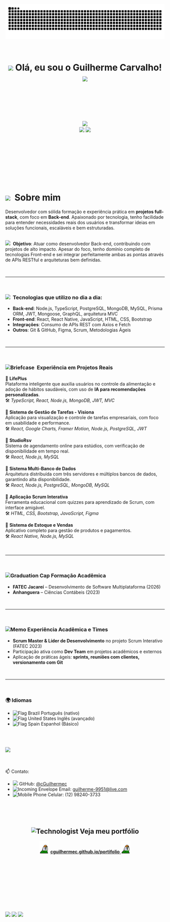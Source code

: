 <!-- Snake Animation -->
<div align="center">
    
  ![snake gif](https://github.com/TechnologyHell/TechnologyHell/blob/output/github-snake-dark.svg)
</div>


<br>

 <div align="center">
  <h1>
     <img src="https://user-images.githubusercontent.com/74038190/212284087-bbe7e430-757e-4901-90bf-4cd2ce3e1852.gif" width="45">
       Olá, eu sou o Guilherme Carvalho!
     <img src="https://user-images.githubusercontent.com/74038190/212284087-bbe7e430-757e-4901-90bf-4cd2ce3e1852.gif" width="45">
   </h1>
 </div>

<br><br><br><br><br>

<!-- Stats -->
<div align="center">
  <img src="https://github-readme-stats.vercel.app/api?username=cGuilhermec&theme=aura&hide_border=true&include_all_commits=true&count_private=true" width="55%" /> </br>
  <img src="https://github-readme-streak-stats.herokuapp.com/?user=cGuilhermec&theme=aura&hide_border=true" width="50%" />
  <img src="https://github-readme-stats.vercel.app/api/top-langs/?username=cGuilhermec&theme=aura&hide_border=true&include_all_commits=true&count_private=true&layout=compact" width="36%" /> </br>
</div>

<br><br><br><br><br>



<br><br>

# <img src="https://github.com/Anmol-Baranwal/Cool-GIFs-For-GitHub/assets/74038190/42077049-1939-493e-9a19-47ca5db36643" width="55">&nbsp;  Sobre mim

Desenvolvedor com sólida formação e experiência prática em **projetos full-stack**, com foco em **Back-end**. Apaixonado por tecnologia, tenho facilidade para entender necessidades reais dos usuários e transformar ideias em soluções funcionais, escaláveis e bem estruturadas.
<br><br>

<img src="https://user-images.githubusercontent.com/74038190/235223604-c9f38e6d-e9df-4608-abeb-ae7fbdf46bfd.gif" width="55">&nbsp; **Objetivo**: Atuar como desenvolvedor Back-end, contribuindo com projetos de alto impacto. Apesar do foco, tenho domínio completo de tecnologias Front-end e sei integrar perfeitamente ambas as pontas através de APIs RESTful e arquiteturas bem definidas.

<br>

---

<br>

### <img src="https://github.com/Anmol-Baranwal/Cool-GIFs-For-GitHub/assets/74038190/2c0eef4b-7b75-42bd-9722-4bea97a2d532" width="55">&nbsp; Tecnologias que utilizo no dia a dia:
- **Back-end**: Node.js, TypeScript, PostgreSQL, MongoDB, MySQL, Prisma ORM, JWT, Mongoose, GraphQL, arquitetura MVC
- **Front-end**: React, React Native, JavaScript, HTML, CSS, Bootstrap
- **Integrações**: Consumo de APIs REST com Axios e Fetch
- **Outros**: Git & GitHub, Figma, Scrum, Metodologias Ágeis

<br>

---

<br>

### <img src="https://raw.githubusercontent.com/Tarikul-Islam-Anik/Telegram-Animated-Emojis/main/Objects/Briefcase.webp" alt="Briefcase" width="55" height="55">&nbsp; Experiência em Projetos Reais

🔹 **LifePlus**  
Plataforma inteligente que auxilia usuários no controle da alimentação e adoção de hábitos saudáveis, com uso de **IA para recomendações personalizadas**.  
🛠️ *TypeScript, React, Node.js, MongoDB, JWT, MVC*

🔹 **Sistema de Gestão de Tarefas - Visiona**  
Aplicação para visualização e controle de tarefas empresariais, com foco em usabilidade e performance.  
🛠️ *React, Google Charts, Framer Motion, Node.js, PostgreSQL, JWT*

🔹 **StudioRsv**  
Sistema de agendamento online para estúdios, com verificação de disponibilidade em tempo real.  
🛠️ *React, Node.js, MySQL*

🔹 **Sistema Multi-Banco de Dados**  
Arquitetura distribuída com três servidores e múltiplos bancos de dados, garantindo alta disponibilidade.  
🛠️ *React, Node.js, PostgreSQL, MongoDB, MySQL*

🔹 **Aplicação Scrum Interativa**  
Ferramenta educacional com quizzes para aprendizado de Scrum, com interface amigável.  
🛠️ *HTML, CSS, Bootstrap, JavaScript, Figma*

🔹 **Sistema de Estoque e Vendas**  
Aplicativo completo para gestão de produtos e pagamentos.  
🛠️ *React Native, Node.js, MySQL*

<br>

---

<br>

### <img src="https://raw.githubusercontent.com/Tarikul-Islam-Anik/Telegram-Animated-Emojis/main/Objects/Graduation%20Cap.webp" alt="Graduation Cap" width="55" height="55" > Formação Acadêmica
- **FATEC Jacareí** – Desenvolvimento de Software Multiplataforma (2026)
- **Anhanguera** – Ciências Contábeis (2023)

<br>

---

<br>

### <img src="https://raw.githubusercontent.com/Tarikul-Islam-Anik/Telegram-Animated-Emojis/main/Objects/Memo.webp" alt="Memo" width="25" height="25" /> Experiência Acadêmica e Times
- **Scrum Master & Líder de Desenvolvimento** no projeto Scrum Interativo (FATEC 2023)
- Participação ativa como **Dev Team** em projetos acadêmicos e externos
- Aplicação de práticas ágeis: **sprints, reuniões com clientes, versionamento com Git**

<br>

---

<br>

### 🌍 Idiomas
- <img src="https://raw.githubusercontent.com/Tarikul-Islam-Anik/Telegram-Animated-Emojis/main/Flags/Flag%20Brazil.webp" alt="Flag Brazil" width="30" height="30" /> Português (nativo)
- <img src="https://raw.githubusercontent.com/Tarikul-Islam-Anik/Telegram-Animated-Emojis/main/Flags/Flag%20United%20States.webp" alt="Flag United States" width="30" height="30" /> Inglês (avançado)
- <img src="https://raw.githubusercontent.com/Tarikul-Islam-Anik/Telegram-Animated-Emojis/main/Flags/Flag%20Spain.webp" alt="Flag Spain" width="30" height="30" /> Espanhol (Básico)

<br><br><br>
<img src="https://user-images.githubusercontent.com/74038190/212284158-e840e285-664b-44d7-b79b-e264b5e54825.gif" width="1000">
<br><br><br>

📫 Contato:
- <img src="https://user-images.githubusercontent.com/74038190/212281775-b468df30-4edc-4bf8-a4ee-f52e1aaddc86.gif" width="25"> GitHub: [@cGuilhermec](https://github.com/cGuilhermec)  
- <img src="https://raw.githubusercontent.com/Tarikul-Islam-Anik/Telegram-Animated-Emojis/main/Objects/Incoming%20Envelope.webp" alt="Incoming Envelope" width="25" height="25" /> Email: guilherme-9951@live.com  
- <img src="https://raw.githubusercontent.com/Tarikul-Islam-Anik/Telegram-Animated-Emojis/main/Objects/Mobile%20Phone.webp" alt="Mobile Phone" width="25" height="25" /> Celular: (12) 98240-3733
  
<br><br><br>

<div align="center">
  <h2>
      <img src="https://raw.githubusercontent.com/Tarikul-Islam-Anik/Telegram-Animated-Emojis/main/People/Technologist.webp" alt="Technologist" width="25" height="25" />
     Veja meu portfólio
    
  </h2>
    <img src="https://raw.githubusercontent.com/ItsAnunesS/ItsAnunesS/master/src/img/parrots/flags/indiaparrot.gif" width="30" height="40"/>
  <a href="https://cguilhermec.github.io/portifolio/" target="_blank">
    <strong>cguilhermec.github.io/portifolio</strong>
      <img src="https://raw.githubusercontent.com/ItsAnunesS/ItsAnunesS/master/src/img/parrots/flags/indiaparrot.gif" width="30" height="40"/>
  </a>
</div>


<br><br><br><br><br><br><br><br><br>



<img src="https://user-images.githubusercontent.com/74038190/212284115-f47cd8ff-2ffb-4b04-b5bf-4d1c14c0247f.gif" width="9000">
<img src="https://user-images.githubusercontent.com/74038190/225813708-98b745f2-7d22-48cf-9150-083f1b00d6c9.gif" width="1000">
<img src="https://user-images.githubusercontent.com/74038190/212284115-f47cd8ff-2ffb-4b04-b5bf-4d1c14c0247f.gif" width="9000">
